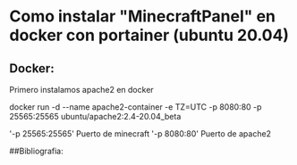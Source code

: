 # Como instalar "MinecraftPanel" en docker con portainer (ubuntu 20.04)

## Docker:

Primero instalamos apache2 en docker

docker run -d --name apache2-container -e TZ=UTC -p 8080:80 -p 25565:25565 ubuntu/apache2:2.4-20.04_beta

'-p 25565:25565' Puerto de minecraft
'-p 8080:80' Puerto de apache2


##Bibliografia:
